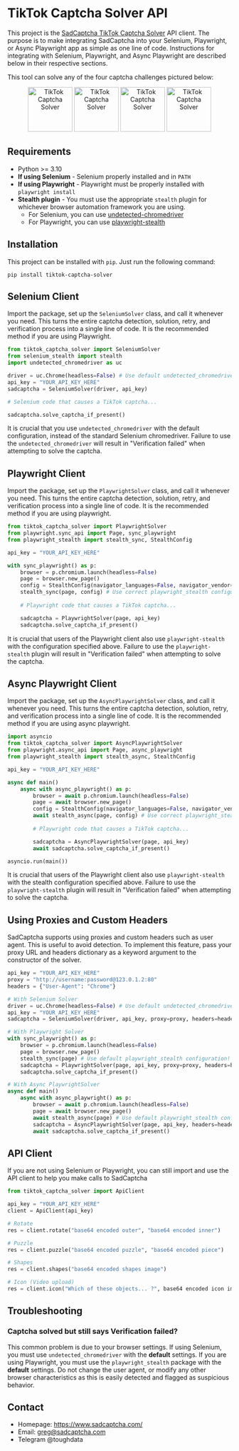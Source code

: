 # TikTok Captcha Solver API
This project is the [SadCaptcha TikTok Captcha Solver](https://www.sadcaptcha.com?ref=ghclientrepo) API client.
The purpose is to make integrating SadCaptcha into your Selenium, Playwright, or Async Playwright app as simple as one line of code.
Instructions for integrating with Selenium, Playwright, and Async Playwright are described below in their respective sections.

This tool can solve any of the four captcha challenges pictured below:

<div align="center">
    <img src="https://sadcaptcha.b-cdn.net/tiktok3d.webp" width="100" alt="TikTok Captcha Solver">
    <img src="https://sadcaptcha.b-cdn.net/tiktokrotate.webp" width="100" alt="TikTok Captcha Solver">
    <img src="https://sadcaptcha.b-cdn.net/tiktokpuzzle.webp" width="100" alt="TikTok Captcha Solver">
    <img src="https://sadcaptcha.b-cdn.net/tiktokicon.webp" width="100" alt="TikTok Captcha Solver">
    <br/>
</div>

## Requirements
- Python >= 3.10
- **If using Selenium** - Selenium properly installed and in `PATH`
- **If using Playwright** - Playwright must be properly installed with `playwright install`
- **Stealth plugin** - You must use the appropriate `stealth` plugin for whichever browser automation framework you are using.
    - For Selenium, you can use [undetected-chromedriver](https://github.com/ultrafunkamsterdam/undetected-chromedriver)
    - For Playwright, you can use [playwright-stealth](https://pypi.org/project/playwright-stealth/)

## Installation
This project can be installed with `pip`. Just run the following command:
```
pip install tiktok-captcha-solver
```

## Selenium Client 
Import the package, set up the `SeleniumSolver` class, and call it whenever you need.
This turns the entire captcha detection, solution, retry, and verification process into a single line of code.
It is the recommended method if you are using Playwright.

```py
from tiktok_captcha_solver import SeleniumSolver
from selenium_stealth import stealth
import undetected_chromedriver as uc

driver = uc.Chrome(headless=False) # Use default undetected_chromedriver configuration!
api_key = "YOUR_API_KEY_HERE"
sadcaptcha = SeleniumSolver(driver, api_key)

# Selenium code that causes a TikTok captcha...

sadcaptcha.solve_captcha_if_present()
```

It is crucial that you use `undetected_chromedriver` with the default configuration, instead of the standard Selenium chromedriver.
Failure to use the `undetected_chromedriver` will result in "Verification failed" when attempting to solve the captcha.

## Playwright Client
Import the package, set up the `PlaywrightSolver` class, and call it whenever you need.
This turns the entire captcha detection, solution, retry, and verification process into a single line of code.
It is the recommended method if you are using playwright.


```py
from tiktok_captcha_solver import PlaywrightSolver
from playwright.sync_api import Page, sync_playwright
from playwright_stealth import stealth_sync, StealthConfig

api_key = "YOUR_API_KEY_HERE"

with sync_playwright() as p:
    browser = p.chromium.launch(headless=False)
    page = browser.new_page()
    config = StealthConfig(navigator_languages=False, navigator_vendor=False, navigator_user_agent=False)
    stealth_sync(page, config) # Use correct playwright_stealth configuration!
    
    # Playwright code that causes a TikTok captcha...

    sadcaptcha = PlaywrightSolver(page, api_key)
    sadcaptcha.solve_captcha_if_present()
```
It is crucial that users of the Playwright client also use `playwright-stealth` with the configuration specified above.
Failure to use the `playwright-stealth` plugin will result in "Verification failed" when attempting to solve the captcha.

## Async Playwright Client
Import the package, set up the `AsyncPlaywrightSolver` class, and call it whenever you need.
This turns the entire captcha detection, solution, retry, and verification process into a single line of code.
It is the recommended method if you are using async playwright.



```py
import asyncio
from tiktok_captcha_solver import AsyncPlaywrightSolver
from playwright.async_api import Page, async_playwright
from playwright_stealth import stealth_async, StealthConfig

api_key = "YOUR_API_KEY_HERE"

async def main()
    async with async_playwright() as p:
        browser = await p.chromium.launch(headless=False)
        page = await browser.new_page()
        config = StealthConfig(navigator_languages=False, navigator_vendor=False, navigator_user_agent=False)
        await stealth_async(page, config) # Use correct playwright_stealth configuration!
        
        # Playwright code that causes a TikTok captcha...

        sadcaptcha = AsyncPlaywrightSolver(page, api_key)
        await sadcaptcha.solve_captcha_if_present()

asyncio.run(main())
```
It is crucial that users of the Playwright client also use `playwright-stealth` with the stealth configuration specified above.
Failure to use the `playwright-stealth` plugin will result in "Verification failed" when attempting to solve the captcha.

## Using Proxies and Custom Headers
SadCaptcha supports using proxies and custom headers such as user agent.
This is useful to avoid detection.
To implement this feature, pass your proxy URL and headers dictionary as a keyword argument to the constructor of the solver.
```py
api_key = "YOUR_API_KEY_HERE"
proxy = "http://username:password@123.0.1.2:80"
headers = {"User-Agent": "Chrome"}

# With Selenium Solver
driver = uc.Chrome(headless=False) # Use default undetected_chromedriver configuration!
api_key = "YOUR_API_KEY_HERE"
sadcaptcha = SeleniumSolver(driver, api_key, proxy=proxy, headers=headers)

# With Playwright Solver
with sync_playwright() as p:
    browser = p.chromium.launch(headless=False)
    page = browser.new_page()
    stealth_sync(page) # Use default playwright_stealth configuration!
    sadcaptcha = PlaywrightSolver(page, api_key, proxy=proxy, headers=headers)
    sadcaptcha.solve_captcha_if_present()

# With Async PlaywrightSolver
async def main()
    async with async_playwright() as p:
        browser = await p.chromium.launch(headless=False)
        page = await browser.new_page()
        await stealth_async(page) # Use default playwright_stealth configuration!
        sadcaptcha = AsyncPlaywrightSolver(page, api_key, headers=headers, proxy=proxy)
        await sadcaptcha.solve_captcha_if_present()
```

## API Client
If you are not using Selenium or Playwright, you can still import and use the API client to help you make calls to SadCaptcha
```py
from tiktok_captcha_solver import ApiClient

api_key = "YOUR_API_KEY_HERE"
client = ApiClient(api_key)

# Rotate
res = client.rotate("base64 encoded outer", "base64 encoded inner")

# Puzzle
res = client.puzzle("base64 encoded puzzle", "base64 encoded piece")

# Shapes
res = client.shapes("base64 encoded shapes image")

# Icon (Video upload)
res = client.icon("Which of these objects... ?", base64 encoded icon image")
```

## Troubleshooting
### Captcha solved but still says Verification failed?
This common problem is due to your browser settings. 
If using Selenium, you must use `undetected_chromedriver` with the **default** settings.
If you are using Playwright, you must use the `playwright_stealth` package with the **default** settings.
Do not change the user agent, or modify any other browser characteristics as this is easily detected and flagged as suspicious behavior.

## Contact
- Homepage: https://www.sadcaptcha.com/
- Email: greg@sadcaptcha.com
- Telegram @toughdata
